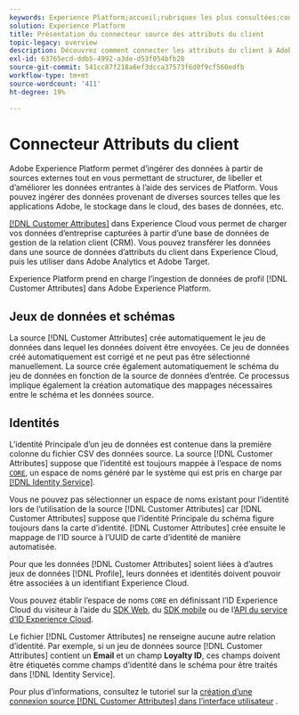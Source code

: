 ```yaml
---
keywords: Experience Platform;accueil;rubriques les plus consultées;connecteur Attributs du client
solution: Experience Platform
title: Présentation du connecteur source des attributs du client
topic-legacy: overview
description: Découvrez comment connecter les attributs du client à Adobe Experience Platform à l’aide des API ou de l’interface utilisateur
exl-id: 63765ecd-ddb5-4992-a3de-d53f054bfb28
source-git-commit: 541cc87f218a6ef3dcca37573f6d0f9cf560edfb
workflow-type: tm+mt
source-wordcount: '411'
ht-degree: 19%

---
```


# Connecteur Attributs du client

Adobe Experience Platform permet d’ingérer des données à partir de sources externes tout en vous permettant de structurer, de libeller et d’améliorer les données entrantes à l’aide des services de Platform. Vous pouvez ingérer des données provenant de diverses sources telles que les applications Adobe, le stockage dans le cloud, des bases de données, etc.

[[!DNL Customer Attributes]](https://experienceleague.adobe.com/docs/core-services/interface/services/customer-attributes/attributes.html?lang=en) dans Experience Cloud vous permet de charger vos données d’entreprise capturées à partir d’une base de données de gestion de la relation client (CRM). Vous pouvez transférer les données dans une source de données d’attributs du client dans Experience Cloud, puis les utiliser dans Adobe Analytics et Adobe Target.

Experience Platform prend en charge l’ingestion de données de profil [!DNL Customer Attributes] dans Adobe Experience Platform.

## Jeux de données et schémas

La source [!DNL Customer Attributes] crée automatiquement le jeu de données dans lequel les données doivent être envoyées. Ce jeu de données créé automatiquement est corrigé et ne peut pas être sélectionné manuellement. La source crée également automatiquement le schéma du jeu de données en fonction de la source de données d’entrée. Ce processus implique également la création automatique des mappages nécessaires entre le schéma et les données source.

## Identités

L’identité Principale d’un jeu de données est contenue dans la première colonne du fichier CSV des données source. La source [!DNL Customer Attributes] suppose que l’identité est toujours mappée à l’espace de noms [`CORE`](../../../identity-service/namespaces.md), un espace de noms généré par le système qui est pris en charge par [[!DNL Identity Service]](../../../identity-service/home.md).

Vous ne pouvez pas sélectionner un espace de noms existant pour l’identité lors de l’utilisation de la source [!DNL Customer Attributes] car [!DNL Customer Attributes] suppose que l’identité Principale du schéma figure toujours dans la carte d’identité. [!DNL Customer Attributes] crée ensuite le mappage de l’ID source à l’UUID de carte d’identité de manière automatisée.

Pour que les données [!DNL Customer Attributes] soient liées à d’autres jeux de données [!DNL Profile], leurs données et identités doivent pouvoir être associées à un identifiant Experience Cloud.

Vous pouvez établir l’espace de noms `CORE` en définissant l’ID Experience Cloud du visiteur à l’aide du [SDK Web](https://experienceleague.adobe.com/docs/experience-platform/edge/identity/overview.html?lang=en), du [SDK mobile](https://aep-sdks.gitbook.io/docs/foundation-extensions/mobile-core/identity) ou de l’[API du service d’ID Experience Cloud](https://experienceleague.adobe.com/docs/id-service/using/intro/overview.html?lang=fr).

Le fichier [!DNL Customer Attributes] ne renseigne aucune autre relation d’identité. Par exemple, si un jeu de données source [!DNL Customer Attributes] contient un **Email** et un champ **Loyalty ID**, ces champs doivent être étiquetés comme champs d’identité dans le schéma pour être traités dans [!DNL Identity Service].

Pour plus d’informations, consultez le tutoriel sur la [création d’une connexion source  [!DNL Customer Attributes] dans l’interface utilisateur](../../tutorials/ui/create/adobe-applications/customer-attributes.md) .
